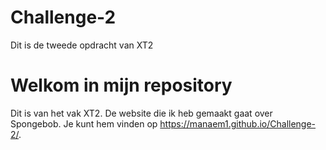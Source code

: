 # Challenge-2
 Dit is de tweede opdracht van XT2

# Welkom in mijn repository
Dit is van het vak XT2.
De website die ik heb gemaakt gaat over Spongebob.
Je kunt hem vinden op https://manaem1.github.io/Challenge-2/.
